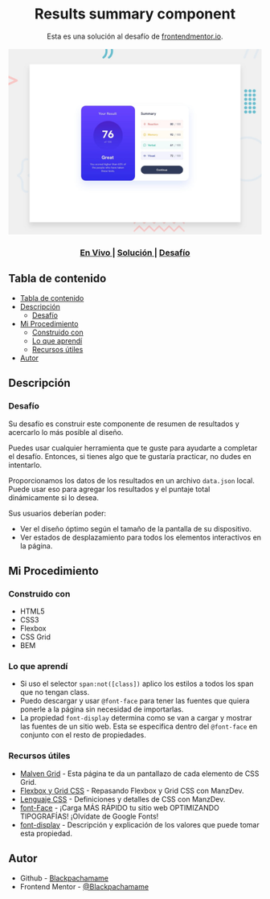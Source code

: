 <h1 align="center">Results summary component</h1>

<div align="center">
   Esta es una solución al desafío de <a href="https://www.frontendmentor.io/">frontendmentor.io</a>.
</div>
<br>
<div align="center">
<img src="design/desktop-preview.jpg"></img>
  <h3>
    <a href="https://blackpachamame.github.io/frontendmentor/newbie/results-summary-component/">
      En Vivo
    </a>
    <span> | </span>
    <a href="https://www.frontendmentor.io/solutions/results-summary-component-55OrrUWGoe">
      Solución
    </a>
   <span> | </span>
    <a href="https://www.frontendmentor.io/challenges/results-summary-component-CE_K6s0maV">
      Desafío
    </a>
  </h3>
</div>

## Tabla de contenido

- [Tabla de contenido](#tabla-de-contenido)
- [Descripción](#descripción)
  - [Desafío](#desafío)
- [Mi Procedimiento](#mi-procedimiento)
  - [Construido con](#construido-con)
  - [Lo que aprendí](#lo-que-aprendí)
  - [Recursos útiles](#recursos-útiles)
- [Autor](#autor)

## Descripción

### Desafío

Su desafío es construir este componente de resumen de resultados y acercarlo lo más posible al diseño.

Puedes usar cualquier herramienta que te guste para ayudarte a completar el desafío. Entonces, si tienes algo que te gustaría practicar, no dudes en intentarlo.

Proporcionamos los datos de los resultados en un archivo `data.json` local. Puede usar eso para agregar los resultados y el puntaje total dinámicamente si lo desea.

Sus usuarios deberían poder:

- Ver el diseño óptimo según el tamaño de la pantalla de su dispositivo.
- Ver estados de desplazamiento para todos los elementos interactivos en la página.

## Mi Procedimiento

### Construido con

- HTML5
- CSS3
- Flexbox
- CSS Grid
- BEM

### Lo que aprendí

- Si uso el selector `span:not([class])` aplico los estilos a todos los span que no tengan class.
- Puedo descargar y usar `@font-face` para tener las fuentes que quiera ponerle a la página sin necesidad de importarlas.
- La propiedad `font-display` determina como se van a cargar y mostrar las fuentes de un sitio web. Esta se especifica dentro del `@font-face` en conjunto con el resto de propiedades.

### Recursos útiles

- [Malven Grid](https://grid.malven.co) - Esta página te da un pantallazo de cada elemento de CSS Grid.
- [Flexbox y Grid CSS](https://www.youtube.com/watch?v=esjagdcozX0&list=PLx5xbrpW6nXg1tU6uj_BnbJryOeMXafNA) - Repasando Flexbox y Grid CSS con ManzDev.
- [Lenguaje CSS](https://lenguajecss.com/css/) - Definiciones y detalles de CSS con ManzDev.
- [font-Face](https://www.youtube.com/watch?v=jhg2xas3av0) - ¡Carga MÁS RÁPIDO tu sitio web OPTIMIZANDO TIPOGRAFÍAS! ¡Olvídate de Google Fonts!
- [font-display](https://filisantillan.com/bits/font-display/) - Descripción y explicación de los valores que puede tomar esta propiedad.

## Autor

- Github - [Blackpachamame](https://github.com/Blackpachamame)
- Frontend Mentor - [@Blackpachamame](https://www.frontendmentor.io/profile/Blackpachamame)
